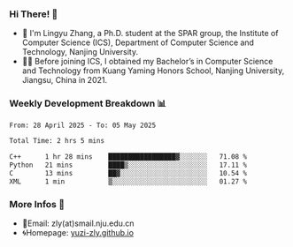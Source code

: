 ### Hi There! 👋 
- 🐳 I'm Lingyu Zhang, a Ph.D. student at the SPAR group, the Institute of Computer Science (ICS), Department of Computer Science and Technology, Nanjing University.
- 🧑‍🎓 Before joining ICS, I obtained my Bachelor’s in Computer Science and Technology from Kuang Yaming Honors School, Nanjing University, Jiangsu, China in 2021.

### Weekly Development Breakdown :bar_chart:

<!--START_SECTION:waka-->

```txt
From: 28 April 2025 - To: 05 May 2025

Total Time: 2 hrs 5 mins

C++      1 hr 28 mins    █████████████████▓░░░░░░░   71.08 %
Python   21 mins         ████▒░░░░░░░░░░░░░░░░░░░░   17.11 %
C        13 mins         ██▓░░░░░░░░░░░░░░░░░░░░░░   10.54 %
XML      1 min           ▒░░░░░░░░░░░░░░░░░░░░░░░░   01.27 %
```

<!--END_SECTION:waka-->

<!--
### Github Contributions :octocat:

![](https://raw.githubusercontent.com/yuzi-zly/yuzi-zly/output/github-contribution-grid-snake.svg)              
-->

### More Infos 📖

- 📧Email: zly(at)smail.nju.edu.cn
- 🌀Homepage: [yuzi-zly.github.io](https://yuzi-zly.github.io/)
